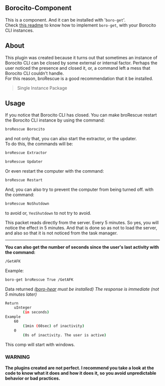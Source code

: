 ## Borocito-Component
This is a component. And it can be installed with '`boro-get`'.  
Check [this readme](https://github.com/Borocito/Components-for-Borocito/blob/main/boro-get/README.md) to know how to implement `boro-get`, with your Borocito CLI instances.  

## About
This plugin was created because it turns out that sometimes an instance of Borocito CLI can be closed by some external or internal factor. Perhaps the user noticed the presence and closed it, or, a command left a mess that Borocito CLI couldn't handle.  
For this reason, broRescue is a good recommendation that it be installed.  

> Single Instance Package  
## Usage
If you notice that Borocito CLI has closed. You can make broRescue restart the Borocito CLI instance by using the command:  
```sh
broRescue Borocito
```  
and not only that, you can also start the extractor, or the updater.  
To do this, the commands will be:  
```sh
broRescue Extractor
```  
```sh
broRescue Updater
```  
Or even restart the computer with the command:  
```sh
broRescue Restart
```  
And, you can also try to prevent the computer from being turned off. with the command:  
```sh
broRescue NoShutdown
```  
to avoid or, `YesShutdown` to not try to avoid.  

This packet reads directly from the server. Every 5 minutes. So yes, you will notice the effect in 5 minutes. And that is done so as not to load the server, and also so that it is not noticed from the task manager.  

---
**You can also get the number of seconds since the user's last activity with the command:**  
```sh
/GetAFK
```  
Example:  
```sh
boro-get broRescue True /GetAFK
```  
Data returned *([boro-hear](https://github.com/Borocito/Components-for-Borocito/blob/main/boro-hear/README.md) must be installed)* 
*The response is immediate (not 5 minutes later)*  
```sh
Return
	uInteger
		(in seconds)
Example
	60
		(1min (60sec) of inactivity)
	0
		(0s of inactivity. The user is active)
```  

This comp will start with windows.  

### WARNING
**The plugins created are not perfect. I recommend you take a look at the code to know what it does and how it does it, so you avoid unpredictable behavior or bad practices.**